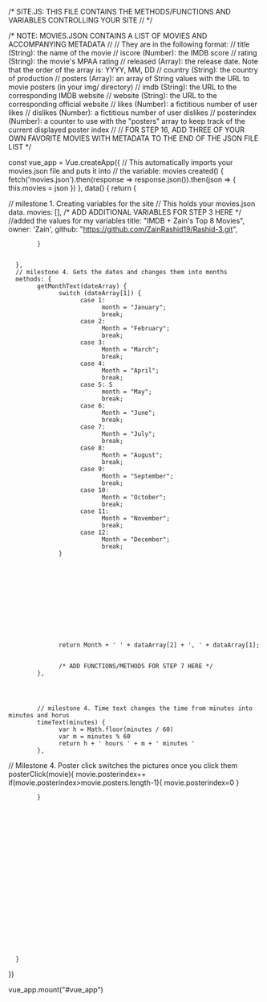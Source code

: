 /* SITE.JS: THIS FILE CONTAINS THE METHODS/FUNCTIONS AND VARIABLES CONTROLLING YOUR SITE
//
*/




/* NOTE: MOVIES.JSON CONTAINS A LIST OF MOVIES AND ACCOMPANYING METADATA
//
//    They are in the following format:
//    title (String): the name of the movie
//    iscore (Number): the IMDB score
//    rating (String): the movie's MPAA rating
//    released (Array): the release date. Note that the order of the array is:  YYYY, MM, DD
//    country (String): the country of production
//    posters (Array): an array of String values with the URL to movie posters (in your img/ directory)
//    imdb (String): the URL to the corresponding IMDB website
//    website (String): the URL to the corresponding official website
//    likes (Number): a fictitious number of user likes
//    dislikes (Number): a fictitious number of user dislikes
//    posterindex (Number): a counter to use with the "posters" array to keep track of the current displayed poster index
//
// FOR STEP 16, ADD THREE OF YOUR OWN FAVORITE MOVIES WITH METADATA TO THE END OF THE JSON FILE LIST
*/








const vue_app = Vue.createApp({
      // This automatically imports your movies.json file and puts it into
      //   the variable: movies
      created() {
            fetch('movies.json').then(response => response.json()).then(json => {
                  this.movies = json
            })
      },
      data() {
            return {


// milestone 1. Creating variables for the site
                  // This holds your movies.json data.
                  movies: [],
                  /* ADD ADDITIONAL VARIABLES FOR STEP 3 HERE */
                  //added the values for my variables
                  title: "IMDB + Zain's Top 8 Movies",
                  owner: 'Zain',
                  github: "https://github.com/ZainRashid19/Rashid-3.git",








            }


      },
      // milestone 4. Gets the dates and changes them into months
      methods: {
            getMonthText(dateArray) {
                  switch (dateArray[1]) {
                        case 1:
                              month = "January";
                              break;
                        case 2:
                              Month = "February";
                              break;
                        case 3:
                              Month = "March";
                              break;
                        case 4:
                              Month = "April";
                              break;
                        case 5: S
                              month = "May";
                              break;
                        case 6:
                              Month = "June";
                              break;
                        case 7:
                              Month = "July";
                              break;
                        case 8:
                              Month = "August";
                              break;
                        case 9:
                              Month = "September";
                              break;
                        case 10:
                              Month = "October";
                              break;
                        case 11:
                              Month = "November";
                              break;
                        case 12:
                              Month = "December";
                              break;
                  }












                  return Month + ' ' + dataArray[2] + ', ' + dataArray[1];


                  /* ADD FUNCTIONS/METHODS FOR STEP 7 HERE */
            },




            // milestone 4. Time text changes the time from minutes into minutes and horus
            timeText(minutes) {
                  var h = Math.floor(minutes / 60)
                  var m = minutes % 60
                  return h + ' hours ' + m + ' minutes '
            },
//  Milestone 4. Poster click switches the pictures once you click them
            posterClick(movie){
                  movie.posterindex++
                  if(movie.posterindex>movie.posters.length-1){
                        movie.posterindex=0
                  }


            }






















      }






})




vue_app.mount("#vue_app")









